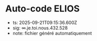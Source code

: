 # Auto-code ELIOS
- ts: 2025-09-21T09:15:36.600Z
- sig: ∞.je.toi.nous.432.528
- note: fichier généré automatiquement